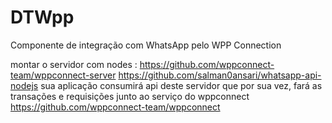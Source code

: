 # DTWpp
Componente de integração com WhatsApp pelo WPP Connection

montar o servidor com nodes : 
https://github.com/wppconnect-team/wppconnect-server
https://github.com/salman0ansari/whatsapp-api-nodejs
sua aplicação consumirá api deste servidor que por sua vez, fará as transações e requisições junto ao serviço do wppconnect https://github.com/wppconnect-team/wppconnect

